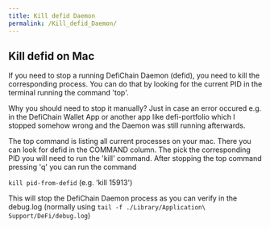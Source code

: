 ```yaml
---
title: Kill defid Daemon
permalink: /Kill_defid_Daemon/
---
```


## Kill defid on Mac

If you need to stop a running DefiChain Daemon (defid), you need to kill
the corresponding process. You can do that by looking for the current
PID in the terminal running the command 'top'.

Why you should need to stop it manually? Just in case an error occured
e.g. in the DefiChain Wallet App or another app like defi-portfolio
which I stopped somehow wrong and the Daemon was still running
afterwards.

The top command is listing all current processes on your mac. There you
can look for defid in the COMMAND column. The pick the corresponding PID
you will need to run the 'kill' command. After stopping the top command
pressing 'q' you can run the command

`kill pid-from-defid` (e.g. 'kill 15913')

This will stop the DefiChain Daemon process as you can verify in the
debug.log (normally using
`tail -f ./Library/Application\ Support/DeFi/debug.log`)